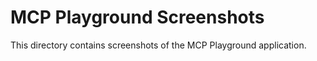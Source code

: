 # MCP Playground Screenshots

This directory contains screenshots of the MCP Playground application.